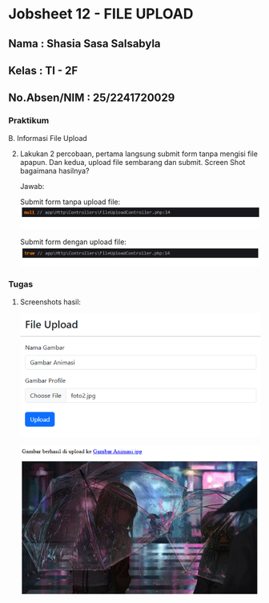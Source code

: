 # Jobsheet 12 - FILE UPLOAD

## Nama : Shasia Sasa Salsabyla

## Kelas : TI - 2F

## No.Absen/NIM : 25/2241720029

### Praktikum

B. Informasi File Upload

2. Lakukan 2 percobaan, pertama langsung submit form tanpa mengisi file apapun. Dan kedua, upload file sembarang dan submit. Screen Shot bagaimana hasilnya?

    Jawab:

    Submit form tanpa upload file:
    ![alt text](<Screenshot 2024-06-17 125311.png>)

    Submit form dengan upload file:
    ![alt text](<Screenshot 2024-06-17 125643-1.png>)

### Tugas

1. Screenshots hasil:

    ![alt text](<Screenshot 2024-06-17 161738.png>)

    ![alt text](<Screenshot 2024-06-17 161801.png>)
